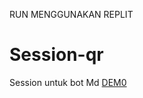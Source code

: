 RUN MENGGUNAKAN REPLIT 


# Session-qr
Session untuk bot Md 
[DEM0](https://replit.com/@smkxt7/QRCANDRA)
